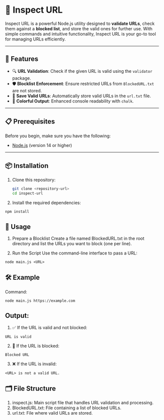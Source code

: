 # 🚀 Inspect URL  

Inspect URL is a powerful Node.js utility designed to **validate URLs**, check them against a **blocked list**, and store the valid ones for further use. With simple commands and intuitive functionality, Inspect URL is your go-to tool for managing URLs efficiently.  

---

## 🌟 Features  
- 🔍 **URL Validation**: Check if the given URL is valid using the `validator` package.  
- 🛡️ **Blocklist Enforcement**: Ensure restricted URLs from `BlockedURL.txt` are not stored.  
- 💾 **Save Valid URLs**: Automatically store valid URLs in the `url.txt` file.  
- 🎨 **Colorful Output**: Enhanced console readability with `chalk`.  

---

## 📋 Prerequisites  
Before you begin, make sure you have the following:  
- [Node.js](https://nodejs.org/) (version 14 or higher)  

---

## 📦 Installation  
1. Clone this repository:  
   ```bash  
   git clone <repository-url>  
   cd inspect-url  
2. Install the required dependencies:
```
npm install
```  
## 🚀 Usage
1. Prepare a Blocklist
Create a file named BlockedURL.txt in the root directory and list the URLs you want to block (one per line).

2. Run the Script
Use the command-line interface to pass a URL:
```
node main.js <URL>
```  
## 🛠️ Example
Command:
```
node main.js https://example.com
```  
## Output:
1. ✅ If the URL is valid and not blocked:
```
URL is valid
```  
2. 🚫 If the URL is blocked:
```
Blocked URL 
``` 
3. ❌ If the URL is invalid:
```
<URL> is not a valid URL.
```  
## 🗂️ File Structure
1. inspect.js: Main script file that handles URL validation and processing.
2. BlockedURL.txt: File containing a list of blocked URLs.
3. url.txt: File where valid URLs are stored.

